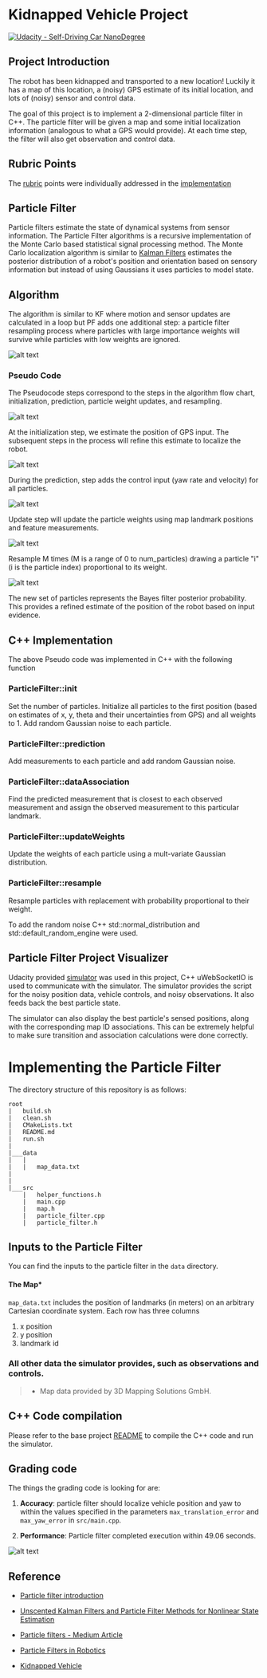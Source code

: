 # Kidnapped Vehicle Project 
[![Udacity - Self-Driving Car NanoDegree](https://s3.amazonaws.com/udacity-sdc/github/shield-carnd.svg)](http://www.udacity.com/drive)

## Project Introduction
The robot has been kidnapped and transported to a new location! Luckily it has a map of this location, a (noisy) GPS estimate of its initial location, and lots of (noisy) sensor and control data.

The goal of this project is to implement a 2-dimensional particle filter in C++. The
particle filter will be given a map and some initial localization information (analogous to what a GPS would provide). At each time step, the filter will also get observation and control data.

## Rubric Points

The [rubric](https://review.udacity.com/#!/rubrics/747/view) points were individually addressed in the [implementation](https://github.com/velsarav/Kidnapped-Vehicle-Project/tree/master/src)


[//]: # (Image References)

[image1]: ./docs/Algorithm_steps.png "Algorithm"
[image2]: ./docs/Success_result.png "Performance"
[image3]: ./docs/Initialization.png "Initialization"
[image4]: ./docs/Prediction.png "Prediction"
[image5]: ./docs/Update.png "Update"
[image6]: ./docs/Resampling.png "Resampling"
[image7]: ./docs/Return.png "Return"

## Particle Filter
Particle filters estimate the state of dynamical systems from sensor information. The Particle Filter algorithms is a recursive implementation of the Monte Carlo based statistical signal processing method. The Monte Carlo localization algorithm is similar to [Kalman Filters](https://github.com/velsarav/project-extended-kalman-filter) estimates the posterior distribution of a robot's position and orientation based on sensory information but instead of using Gaussians it uses particles to model state.

## Algorithm
The algorithm is similar to KF where motion and sensor updates are calculated in a loop but PF adds one additional step: a particle filter resampling process where particles with large importance weights will survive while particles with low weights are ignored.

![alt text][image1]


### Pseudo Code
The Pseudocode steps correspond to the steps in the algorithm flow chart, initialization, prediction, particle weight updates, and resampling.


![alt text][image3]

At the initialization step, we estimate the position of GPS input. The subsequent steps in the process will refine this estimate to localize the robot.

![alt text][image4]

During the prediction, step adds the control input (yaw rate and velocity) for all particles.

![alt text][image5]

Update step will update the particle weights using map landmark positions and feature measurements.

![alt text][image6]

Resample M times (M is a range of 0 to num_particles) drawing a particle "i"(i is the particle index) proportional to its weight. 

![alt text][image7]

The new set of particles represents the Bayes filter posterior probability. This provides a refined estimate of the position of the robot based on input evidence.


## C++ Implementation

The above Pseudo code was implemented in C++ with the following function

### ParticleFilter::init
Set the number of particles. Initialize all particles to the first position (based on estimates of x, y, theta and their uncertainties from GPS) and all weights to 1. Add random Gaussian noise to each particle. 

### ParticleFilter::prediction
Add measurements to each particle and add random Gaussian noise.

### ParticleFilter::dataAssociation
Find the predicted measurement that is closest to each observed measurement and assign the observed measurement to this particular landmark.

### ParticleFilter::updateWeights
Update the weights of each particle using a mult-variate Gaussian distribution.

### ParticleFilter::resample
Resample particles with replacement with probability proportional to their weight. 

To add the random noise C++ std::normal_distribution and std::default_random_engine were used.

## Particle Filter Project Visualizer
Udacity provided [simulator](https://github.com/udacity/self-driving-car-sim/releases) was used in this project, C++ uWebSocketIO is used to communicate with the simulator. The simulator provides the script for the noisy position data, vehicle controls, and noisy observations. It also feeds back the best particle state.

The simulator can also display the best particle's sensed positions, along with the corresponding map ID associations.  This can be extremely helpful to make sure transition and association calculations were done correctly.


# Implementing the Particle Filter

The directory structure of this repository is as follows:

```
root
|   build.sh
|   clean.sh
|   CMakeLists.txt
|   README.md
|   run.sh
|
|___data
|   |   
|   |   map_data.txt
|   
|   
|___src
    |   helper_functions.h
    |   main.cpp
    |   map.h
    |   particle_filter.cpp
    |   particle_filter.h
```

## Inputs to the Particle Filter
You can find the inputs to the particle filter in the `data` directory.

#### The Map*
`map_data.txt` includes the position of landmarks (in meters) on an arbitrary Cartesian coordinate system. Each row has three columns
1. x position
2. y position
3. landmark id

### All other data the simulator provides, such as observations and controls.

> * Map data provided by 3D Mapping Solutions GmbH.

## C++ Code compilation
Please refer to the base project [README](https://github.com/udacity/CarND-Kidnapped-Vehicle-Project) to compile the C++ code and run the simulator.

## Grading code
The things the grading code is looking for are:


1. **Accuracy**: particle filter should localize vehicle position and yaw to within the values specified in the parameters `max_translation_error` and `max_yaw_error` in `src/main.cpp`.

2. **Performance**: Particle filter completed execution within 49.06 seconds.

![alt text][image2]

## Reference
* [Particle filter introduction](https://papers.nips.cc/paper/2305-real-time-particle-filters.pdf)

* [Unscented Kalman Filters and Particle Filter Methods for Nonlinear State Estimation](https://www.sciencedirect.com/science/article/pii/S2212017313006427)

* [Particle filters - Medium Article](https://medium.com/@fernandojaruchenunes/udacity-robotics-nd-project-6-where-am-i-8cd657063585)

* [Particle Filters in Robotics](http://robots.stanford.edu/papers/thrun.pf-in-robotics-uai02.pdf)

* [Kidnapped Vehicle](https://github.com/dkarunakaran/carnd-kidnapped-vehicle-term2-p3)

